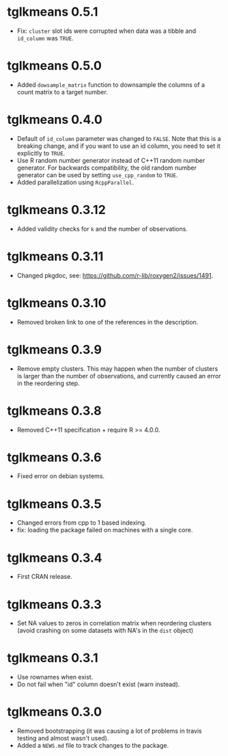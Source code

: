# tglkmeans 0.5.1

* Fix: `cluster` slot ids were corrupted when data was a tibble and `id_column` was `TRUE`.

# tglkmeans 0.5.0

* Added `dowsample_matrix` function to downsample the columns of a count matrix to a target number. 

# tglkmeans 0.4.0

* Default of `id_column` parameter was changed to `FALSE`. Note that this is a breaking change, and if you want to use an id column, you need to set it explicitly to `TRUE`.
* Use R random number generator instead of C++11 random number generator. For backwards compatibility, the old random number generator can be used by setting `use_cpp_random` to `TRUE`.
* Added parallelization using `RcppParallel`. 

# tglkmeans 0.3.12

* Added validity checks for `k` and the number of observations. 

# tglkmeans 0.3.11

* Changed pkgdoc, see: https://github.com/r-lib/roxygen2/issues/1491.

# tglkmeans 0.3.10

* Removed broken link to one of the references in the description.

# tglkmeans 0.3.9

* Remove empty clusters. This may happen when the number of clusters is larger than the number of observations, and currently caused an error in the reordering step.

# tglkmeans 0.3.8

* Removed C++11 specification + require R >= 4.0.0.

# tglkmeans 0.3.6

* Fixed error on debian systems. 

# tglkmeans 0.3.5

* Changed errors from cpp to 1 based indexing.
* fix: loading the package failed on machines with a single core. 

# tglkmeans 0.3.4 

* First CRAN release.

# tglkmeans 0.3.3

* Set NA values to zeros in correlation matrix when reordering clusters 
(avoid crashing on some datasets with NA's in the `dist` object)

# tglkmeans 0.3.1

* Use rownames when exist.
* Do not fail when "id" column doesn't exist (warn instead).

# tglkmeans 0.3.0

* Removed bootstrapping (it was causing a lot of problems in travis testing and almost wasn't used).
* Added a `NEWS.md` file to track changes to the package.
